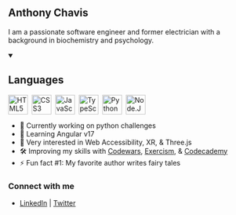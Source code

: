 ## Anthony Chavis

I am a passionate software engineer and former electrician with a background in biochemistry and psychology.

<details open>
    <summary style='cursor: pointer;'><h2>Languages</h2></summary>
        <img alt='HTML5' align='left' width='40px' style='margin-right: 8px;' src="https://cdn.jsdelivr.net/gh/devicons/devicon/icons/html5/html5-plain.svg" />
        <img alt='CSS3' align='left' width='40px' style='margin-right: 8px;' src="https://cdn.jsdelivr.net/gh/devicons/devicon/icons/css3/css3-plain.svg" />
        <img alt='JavaScript' align='left' width='40px' style='margin-right: 8px;' src="https://cdn.jsdelivr.net/gh/devicons/devicon/icons/javascript/javascript-plain.svg" />
        <img alt='TypeScript' align='left' width='40px' style='margin-right: 8px;' src="https://cdn.jsdelivr.net/gh/devicons/devicon/icons/typescript/typescript-plain.svg" />
        <img alt='Python' align='left' width='40px' style='margin-right: 8px;' src="https://cdn.jsdelivr.net/gh/devicons/devicon/icons/python/python-original.svg" />
        <img alt='Node.JS' width='40px' src="https://cdn.jsdelivr.net/gh/devicons/devicon/icons/nodejs/nodejs-original.svg" />
</details>

- 🔬 Currently working on python challenges
- 🌱 Learning Angular v17
- 🔭 Very interested in Web Accessibility, XR, & Three.js
- 🛠️ Improving my skills with [Codewars][codewars], [Exercism][exercism], & [Codecademy][codecademy]
- ⚡ Fun fact #1: My favorite author writes fairy tales
<!-- - ⚡ Fun fact #2: There is one video game I enjoy playing == retired q3 2023 -->

### Connect with me
- [LinkedIn][linkedin] | [Twitter][twitter]




<!-- [currentProject]: -->
[codecademy]: https://www.codecademy.com/profiles/AnthonyCh.
[codewars]: https://www.codewars.com/users/gitanthony
[exercism]: https://exercism.org/profiles/anthonychavis
[linkedin]: https://www.linkedin.com/in/anthony-chavis/
[twitter]: https://twitter.com/gitanthony1

<!--


**anthonychavis/anthonychavis** is a ✨ _special_ ✨ repository because its `README.md` (this file) appears on your GitHub profile.

Here are some ideas to get you started:

- 🔭 I’m currently working on ...
- 🌱 I’m currently learning ...
- 👯 I’m looking to collaborate on ...
- 🤔 I’m looking for help with ...
- 💬 Ask me about ...
- 📫 How to reach me: ...
- 😄 Pronouns: ...
- ⚡ Fun fact: ...
-->
